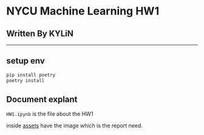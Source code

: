 # NYCU Machine Learning HW1

## Written By KYLiN

---

## setup env

```sh
pip install poetry 
poetry install
```

## Document explant

`HW1.ipynb` is the file about the HW1

inside [assets](./assets/) have the image which is the report need.
